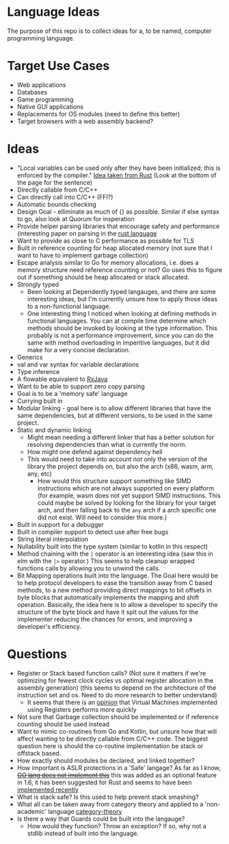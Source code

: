 Language Ideas
==============

The purpose of this repo is to collect ideas for a, to be named,
computer programming language.

Target Use Cases
================
* Web applications
* Databases
* Game programming
* Native GUI applications
* Replacements for OS modules (need to define this better)
* Target browsers with a web assembly backend?

Ideas
=====

* "Local variables can be used only after they have been initialized; this is enforced by the compiler." [Idea taken from Rust](https://doc.rust-lang.org/beta/reference/variables.html) (Look at the bottom of the page for the sentence)
* Directly callable from C/C++
* Can directly call into C/C++ (FFI?)
* Automatic bounds checking
* Design Goal - elliminate as much of {} as possible.  Similar if else syntax to go, also look at Quorum for insperation
* Provide helper parsing libraries that encourage safety and performance (interesting paper on parsing in the [rust language](https://blog.acolyer.org/2017/08/15/writing-parsers-like-it-is-2017/)
* Want to provide as close to C performance as possible for TLS
* Built in reference counting for heap allocated memory (not sure that I want to have to implement garbage collection)
* Escape analysis similar to Go for memory allocations, i.e. does a memory structure need reference counting or not?  Go uses this to figure out if something should be heap allocated or stack allocated.
* Strongly typed
  * Been looking at Dependently typed langauges, and there are some interesting ideas, but I'm currently unsure how to apply those ideas to a non-functional language.
  * One interesting thing I noticed when looking at defining methods in functional languages.  You can at compile time determine which methods should be invoked by looking at the type information.  This probably is not a performance improvement, since you can do the same with method overloading in imperitive languages, but it did make for a very concise declaration.
* Generics
* val and var syntax for variable declarations
* Type inference
* A flowable equivalent to [RxJava](http://reactivex.io/RxJava/2.x/javadoc/io/reactivex/Flowable.html)
* Want to be able to support zero copy parsing
* Goal is to be a 'memory safe' language
* Currying built in
* Modular linking - goal here is to allow different libraries that have the same dependencies, but at different versions, to be used in the same project.
* Static and dynamic linking
  * Might mean needing a different linker that has a better solution for resolving dependencies than what is currently the norm.
  * How might one defend against dependency hell
  * This would need to take into account not only the version of the library the project depends on, but also the arch (x86, wasm, arm, any, etc)
    * How would this structure support something like SIMD instructions which are not always supported on every platform (for example, wasm does not yet support SIMD instructions.  This could maybe be solved by looking for the library for your target arch, and then falling back to the `any` arch if a arch specific one did not exist.  Will need to consider this more.)
* Built in support for a debugger
* Built in compiler support to detect use after free bugs
* String literal interpolation
* Nullability built into the type system (similar to kotlin in this respect)
* Method chaining with the `|` operator is an interesting idea (saw this in elm with the `|>` operator.)  This seems to help cleanup wrapped functions calls by allowing you to unwind the calls.
* Bit Mapping operations built into the language.  The Goal here would be to help protocol developers to ease the transition away from C based methods, to a new method providing direct mappings to bit offsets in byte blocks that automatically implements the mapping and shift operation.  Basically, the idea here is to allow a developer to specify the structure of the byte block and have it spit out the values for the implementer reducing the chances for errors, and improving a developer's efficiency. 

Questions
=========
* Register or Stack based function calls?  (Not sure it matters if we're optimizing for fewest clock cycles vs optimal register allocation in the assembly generation) (this seems to depend on the architecture of the instruction set and os.  Need to do more research to better understand)
  * It seems that there is an [opinion](https://markfaction.wordpress.com/2012/07/15/stack-based-vs-register-based-virtual-machine-architecture-and-the-dalvik-vm/) that Virtual Machines implemented using Registers performs more quickly
* Not sure that Garbage collection should be implemented or if reference counting should be used instead
* Want to mimic co-routines from Go and Kotlin, but unsure how that will affect wanting to be directly callable from C/C++ code.  The biggest question here is should the co-routine implementation be stack or offstack based.
* How exactly should modules be declared, and linked together?
* How important is ASLR protections in a 'Safe' langage?  As far as I know, ~~[GO lang does not implement this](https://rain-1.github.io/golang-aslr.html)~~ this was added as an optional feature in 1.6, it has been suggested for Rust and seems to have been [implemented recently](https://github.com/rust-lang/rust/issues/15179)
* What is stack safe?  Is this used to help prevent stack smashing?
* What all can be taken away from category theory and applied to a 'non-academic' language [category-theory](https://github.com/hmemcpy/milewski-ctfp-pdf)
* Is there a way that Guards could be built into the langauge?
  * How would they function?  Throw an exception?  If so, why not a stdlib instead of built into the language.
